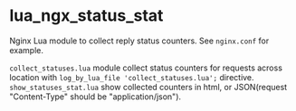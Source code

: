 lua_ngx_status_stat
===================

Nginx Lua module to collect reply status counters.
See `nginx.conf` for example.

`collect_statuses.lua` module collect status counters for requests across location with `log_by_lua_file 'collect_statuses.lua';` directive.
`show_statuses_stat.lua` show collected counters in html, or JSON(request "Content-Type" should be "application/json").
